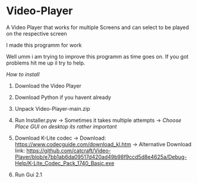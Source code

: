 # Video-Player
A Video Player that works for multiple Screens and can select to be played on the respective screen

I made this programm for work

Well umm i am trying to improve this programm as time goes on.
If you got problems hit me up il try to help.

*How to install*
1. Download the Video Player
 
2. Download Python if you havent already

3. Unpack Video-Player-main.zip

4. Run Installer.pyw -> Sometimes it takes multiple attempts
-> *Choose Place GUI on desktop its rather important*

5.	Download K-Lite codec
-> Download: https://www.codecguide.com/download_kl.htm
-> Alternative Download link: https://github.com/catcraft/Video-Player/blob/e7bb1ab6da09517d420ad49b98f9ccd5d8e4625a/Debug-Help/K-Lite_Codec_Pack_1740_Basic.exe

6. Run Gui 2.1

